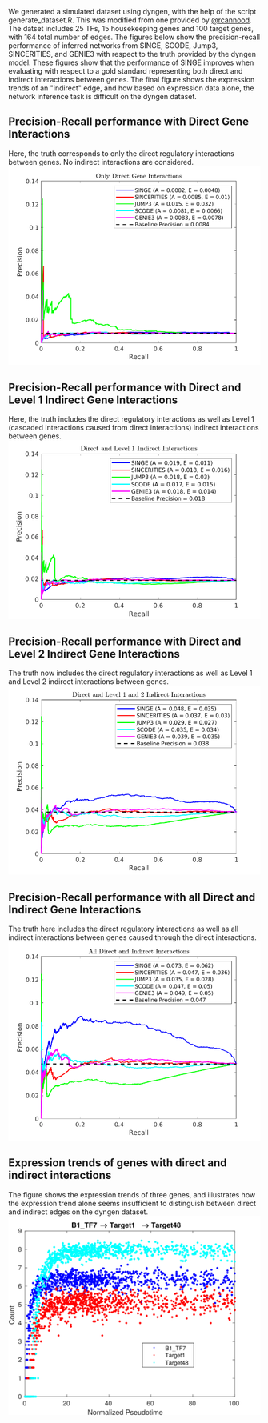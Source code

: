 We generated a simulated dataset using dyngen, with the help of the script generate_dataset.R. This was modified from one provided by [@rcannood](https://github.com/rcannood). The datset includes 25 TFs, 15 housekeeping genes and 100 target genes, with 164 total number of edges.
The figures below show the precision-recall performance of inferred networks from SINGE, SCODE, Jump3, SINCERITIES, and GENIE3 with respect to the truth provided by the dyngen model. These figures show that the performance of SINGE improves when evaluating with respect to a gold standard representing both direct and indirect interactions between genes. The final figure shows the expression trends of an "indirect" edge, and how based on expression data alone, the network inference task is difficult on the dyngen dataset. 

## Precision-Recall performance with Direct Gene Interactions
Here, the truth corresponds to only the direct regulatory interactions between genes. No indirect interactions are considered.
![](figures/Dyngen_PR_DirectEdges_Only.png)<!-- -->
## Precision-Recall performance with Direct and Level 1 Indirect Gene Interactions
Here, the truth includes the direct regulatory interactions as well as Level 1 (cascaded interactions caused from direct interactions) indirect interactions between genes. 
![](figures/Dyngen_PR_with_Level1_InDirectEdges.png)<!-- -->
## Precision-Recall performance with Direct and Level 2 Indirect Gene Interactions
The truth now includes the direct regulatory interactions as well as Level 1 and Level 2 indirect interactions between genes. 
![](figures/Dyngen_PR_with_Level1_Level2_InDirectEdges.png)<!-- -->
## Precision-Recall performance with all Direct and Indirect Gene Interactions
The truth here includes the direct regulatory interactions as well as all indirect interactions between genes caused through the direct interactions. 
![](figures/Dyngen_PR_with_All_InDirectEdges.png)<!-- -->
## Expression trends of genes with direct and indirect interactions
The figure shows the expression trends of three genes, and illustrates how the expression trend alone seems insufficient to distinguish between direct and indirect edges on the dyngen dataset.
![](figures/Dyngen_Gene_Expression.png)<!-- -->
